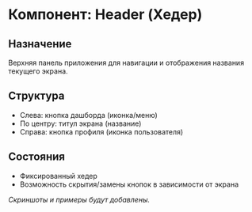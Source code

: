 # Компонент: Header (Хедер)

## Назначение
Верхняя панель приложения для навигации и отображения названия текущего экрана.

## Структура
- Слева: кнопка дашборда (иконка/меню)
- По центру: титул экрана (название)
- Справа: кнопка профиля (иконка пользователя)

## Состояния
- Фиксированный хедер
- Возможность скрытия/замены кнопок в зависимости от экрана

_Скриншоты и примеры будут добавлены._ 